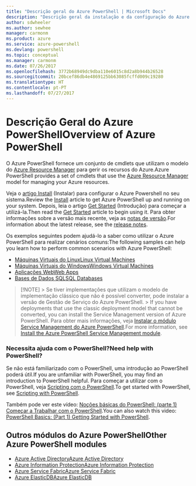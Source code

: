 ```yaml
---
title: "Descrição geral do Azure PowerShell | Microsoft Docs"
description: "Descrição geral da instalação e da configuração do Azure PowerShell."
author: sdwheeler
ms.author: sewhee
manager: carmonm
ms.product: azure
ms.service: azure-powershell
ms.devlang: powershell
ms.topic: conceptual
ms.manager: carmonm
ms.date: 07/26/2017
ms.openlocfilehash: 3772b68949dc9dba110e6015c8d2a8b944b26528
ms.sourcegitcommit: 20bcef86db4e4869125bb63085fcffd009c19280
ms.translationtype: HT
ms.contentlocale: pt-PT
ms.lasthandoff: 07/27/2017
---
```

# <a name="overview-of-azure-powershell"></a><span data-ttu-id="e455e-103">Descrição Geral do Azure PowerShell</span><span class="sxs-lookup"><span data-stu-id="e455e-103">Overview of Azure PowerShell</span></span>

<span data-ttu-id="e455e-104">O Azure PowerShell fornece um conjunto de cmdlets que utilizam o modelo do [Azure Resource Manager](/azure/azure-resource-manager/resource-group-overview) para gerir os recursos do Azure.</span><span class="sxs-lookup"><span data-stu-id="e455e-104">Azure PowerShell provides a set of cmdlets that use the [Azure Resource Manager](/azure/azure-resource-manager/resource-group-overview) model for managing your Azure resources.</span></span>

<span data-ttu-id="e455e-105">Veja o [artigo Install](install-azurerm-ps.md) (Instalar) para configurar o Azure Powershell no seu sistema.</span><span class="sxs-lookup"><span data-stu-id="e455e-105">Review the [Install](install-azurerm-ps.md) article to get Azure PowerShell up and running on your system.</span></span> <span data-ttu-id="e455e-106">Depois, leia o artigo [Get Started](get-started-azureps.md) (Introdução) para começar a utilizá-la.</span><span class="sxs-lookup"><span data-stu-id="e455e-106">Then read the [Get Started](get-started-azureps.md) article to begin using it.</span></span> <span data-ttu-id="e455e-107">Para obter informações sobre a versão mais recente, veja as [notas de versão](release-notes-azureps.md).</span><span class="sxs-lookup"><span data-stu-id="e455e-107">For information about the latest release, see the [release notes](release-notes-azureps.md).</span></span>

<span data-ttu-id="e455e-108">Os exemplos seguintes podem ajudá-lo a saber como utilizar o Azure PowerShell para realizar cenários comuns:</span><span class="sxs-lookup"><span data-stu-id="e455e-108">The following samples can help you learn how to perform common scenarios with Azure PowerShell:</span></span>

* [<span data-ttu-id="e455e-109">Máquinas Virtuais do Linux</span><span class="sxs-lookup"><span data-stu-id="e455e-109">Linux Virtual Machines</span></span>](/azure/virtual-machines/virtual-machines-linux-powershell-samples?toc=/powershell/azure/toc.json)
* [<span data-ttu-id="e455e-110">Máquinas Virtuais do Windows</span><span class="sxs-lookup"><span data-stu-id="e455e-110">Windows Virtual Machines</span></span>](/azure/virtual-machines/virtual-machines-windows-powershell-samples?toc=/powershell/azure/toc.json)
* [<span data-ttu-id="e455e-111">Aplicações Web</span><span class="sxs-lookup"><span data-stu-id="e455e-111">Web Apps</span></span>](/azure/app-service-web/app-service-powershell-samples?toc=/powershell/azure/toc.json)
* [<span data-ttu-id="e455e-112">Bases de Dados SQL</span><span class="sxs-lookup"><span data-stu-id="e455e-112">SQL Databases</span></span>](/azure/sql-database/sql-database-powershell-samples?toc=/powershell/azure/toc.json)


> [!NOTE]<span data-ttu-id="e455e-113"> > Se tiver implementações que utilizam o modelo de implementação clássico que não é possível converter, pode instalar a versão de Gestão de Serviço do Azure PowerShell.</span><span class="sxs-lookup"><span data-stu-id="e455e-113"> > If you have deployments that use the classic deployment model that cannot be converted, you can install the Service Management version of Azure PowerShell.</span></span> <span data-ttu-id="e455e-114">Para obter mais informações, veja [Instalar o módulo Service Management do Azure PowerShell](/powershell/azure/servicemanagement/install-azure-ps).</span><span class="sxs-lookup"><span data-stu-id="e455e-114">For more information, see [Install the Azure PowerShell Service Management module](/powershell/azure/servicemanagement/install-azure-ps).</span></span>


### <a name="need-help-with-powershell"></a><span data-ttu-id="e455e-115">Necessita ajuda com o PowerShell?</span><span class="sxs-lookup"><span data-stu-id="e455e-115">Need help with PowerShell?</span></span>

<span data-ttu-id="e455e-116">Se não está familiarizado com o PowerShell, uma introdução ao PowerShell poderá útil.</span><span class="sxs-lookup"><span data-stu-id="e455e-116">If you are unfamiliar with PowerShell, you may find an introduction to PowerShell helpful.</span></span> <span data-ttu-id="e455e-117">Para começar a utilizar com o PowerShell, veja [Scripting com o PowerShell](https://technet.microsoft.com/library/bb978526.aspx).</span><span class="sxs-lookup"><span data-stu-id="e455e-117">To get started with PowerShell, see [Scripting with PowerShell](https://technet.microsoft.com/library/bb978526.aspx).</span></span>

<span data-ttu-id="e455e-118">Também pode ver este vídeo: [Noções básicas do PowerShell: (parte 1) Começar a Trabalhar com o PowerShell](https://channel9.msdn.com/Blogs/Taste-of-Premier/PowerShellBasicsPart1).</span><span class="sxs-lookup"><span data-stu-id="e455e-118">You can also watch this video: [PowerShell Basics: (Part 1) Getting Started with PowerShell](https://channel9.msdn.com/Blogs/Taste-of-Premier/PowerShellBasicsPart1).</span></span>

## <a name="other-azure-powershell-modules"></a><span data-ttu-id="e455e-119">Outros módulos do Azure PowerShell</span><span class="sxs-lookup"><span data-stu-id="e455e-119">Other Azure PowerShell modules</span></span>

* [<span data-ttu-id="e455e-120">Azure Active Directory</span><span class="sxs-lookup"><span data-stu-id="e455e-120">Azure Active Directory</span></span>](/powershell/azure/active-directory/)
* [<span data-ttu-id="e455e-121">Azure Information Protection</span><span class="sxs-lookup"><span data-stu-id="e455e-121">Azure Information Protection</span></span>](/powershell/azure/aip/)
* [<span data-ttu-id="e455e-122">Azure Service Fabric</span><span class="sxs-lookup"><span data-stu-id="e455e-122">Azure Service Fabric</span></span>](/powershell/azure/service-fabric/)
* [<span data-ttu-id="e455e-123">Azure ElasticDB</span><span class="sxs-lookup"><span data-stu-id="e455e-123">Azure ElasticDB</span></span>](/powershell/azure/elasticdbjobs/)
